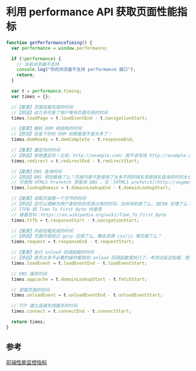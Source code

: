 <author-info date="1630568113807"></author-info>

# 利用 performance API 获取页面性能指标

```js
function getPerformanceTiming() {
  var performance = window.performance;

  if (!performance) {
    // 当前浏览器不支持
    console.log("你的浏览器不支持 performance 接口");
    return;
  }

  var t = performance.timing;
  var times = {};

  //【重要】页面加载完成的时间
  //【原因】这几乎代表了用户等待页面可用的时间
  times.loadPage = t.loadEventEnd - t.navigationStart;

  //【重要】解析 DOM 树结构的时间
  //【原因】反省下你的 DOM 树嵌套是不是太多了！
  times.domReady = t.domComplete - t.responseEnd;

  //【重要】重定向的时间
  //【原因】拒绝重定向！比如，http://example.com/ 就不该写成 http://example.com
  times.redirect = t.redirectEnd - t.redirectStart;

  //【重要】DNS 查询时间
  //【原因】DNS 预加载做了么？页面内是不是使用了太多不同的域名导致域名查询的时间太长？
  // 可使用 HTML5 Prefetch 预查询 DNS ，见：[HTML5 prefetch](http://segmentfault.com/a/1190000000633364)
  times.lookupDomain = t.domainLookupEnd - t.domainLookupStart;

  //【重要】读取页面第一个字节的时间
  //【原因】这可以理解为用户拿到你的资源占用的时间，加异地机房了么，加CDN 处理了么？加带宽了么？加 CPU 运算速度了么？
  // TTFB 即 Time To First Byte 的意思
  // 维基百科：https://en.wikipedia.org/wiki/Time_To_First_Byte
  times.ttfb = t.responseStart - t.navigationStart;

  //【重要】内容加载完成的时间
  //【原因】页面内容经过 gzip 压缩了么，静态资源 css/js 等压缩了么？
  times.request = t.responseEnd - t.requestStart;

  //【重要】执行 onload 回调函数的时间
  //【原因】是否太多不必要的操作都放到 onload 回调函数里执行了，考虑过延迟加载、按需加载的策略么？
  times.loadEvent = t.loadEventEnd - t.loadEventStart;

  // DNS 缓存时间
  times.appcache = t.domainLookupStart - t.fetchStart;

  // 卸载页面的时间
  times.unloadEvent = t.unloadEventEnd - t.unloadEventStart;

  // TCP 建立连接完成握手的时间
  times.connect = t.connectEnd - t.connectStart;

  return times;
}
```

## 参考

[前端性能监控指标](https://fecommunity.github.io/front-end-interview/%E5%89%8D%E7%AB%AF%E7%9F%A5%E8%AF%86%E4%BD%93%E7%B3%BB/%E6%80%A7%E8%83%BD%E4%BC%98%E5%8C%96/8.performance%E6%80%A7%E8%83%BD%E7%9B%91%E6%8E%A7.html)
